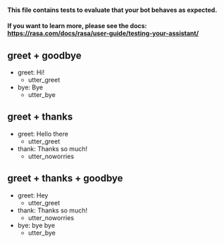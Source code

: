 #### This file contains tests to evaluate that your bot behaves as expected.
#### If you want to learn more, please see the docs: https://rasa.com/docs/rasa/user-guide/testing-your-assistant/

## greet + goodbye
* greet: Hi!
  - utter_greet
* bye: Bye
  - utter_bye

## greet + thanks
* greet: Hello there
  - utter_greet
* thank: Thanks so much!
  - utter_noworries

## greet + thanks + goodbye
* greet: Hey
  - utter_greet
* thank: Thanks so much!
  - utter_noworries
* bye: bye bye
  - utter_bye